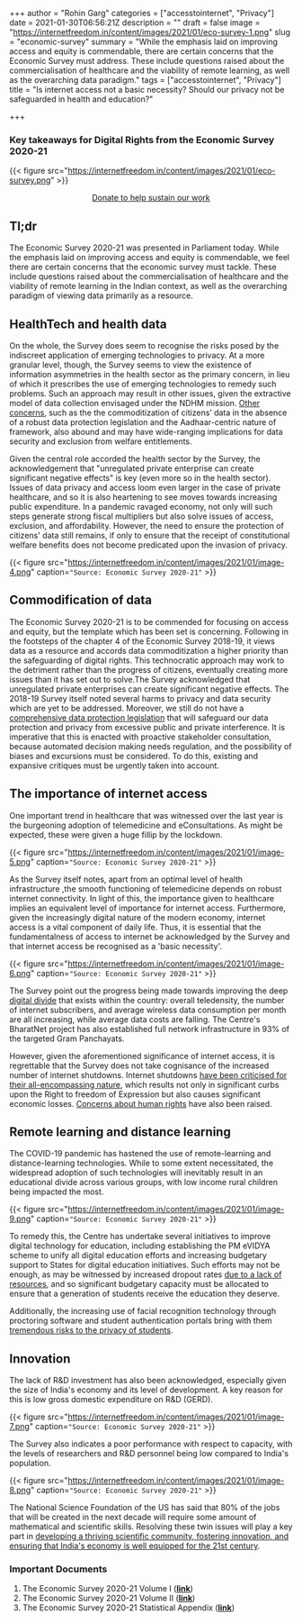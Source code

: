 +++
author = "Rohin Garg"
categories = ["accesstointernet", "Privacy"]
date = 2021-01-30T06:56:21Z
description = ""
draft = false
image = "https://internetfreedom.in/content/images/2021/01/eco-survey-1.png"
slug = "economic-survey"
summary = "While the emphasis laid on improving access and equity is commendable, there are certain concerns that the Economic Survey must address. These include questions raised about the commercialisation of healthcare and the viability of remote learning, as well as the overarching data paradigm."
tags = ["accesstointernet", "Privacy"]
title = "Is internet access not a basic necessity? Should our privacy not be safeguarded in health and education?"

+++


### Key takeaways for Digital Rights from the Economic Survey 2020-21

{{< figure src="https://internetfreedom.in/content/images/2021/01/eco-survey.png" >}}

<div style="text-align:center;">
    <a href="https://internetfreedom.in/donate/" class="button">Donate to help sustain our work</a>
</div>

## Tl;dr

The Economic Survey 2020-21 was presented in Parliament today. While the emphasis laid on improving access and equity is commendable, we feel there are certain concerns that the economic survey must tackle. These include questions raised about the commercialisation of healthcare and the viability of remote learning in the Indian context, as well as the overarching paradigm of viewing data primarily as a resource.

## HealthTech and health data

On the whole, the Survey does seem to recognise the risks posed by the indiscreet application of emerging technologies to privacy. At a more granular level, though, the Survey seems to view the existence of information asymmetries in the health sector as the primary concern, in lieu of which it prescribes the use of emerging technologies to remedy such problems. Such an approach may result in other issues, given the extractive model of data collection envisaged under the NDHM mission. [Other concerns](https://internetfreedom.in/health-id-rules-explainer/), such as the the commoditization of citizens’ data in the absence of a robust data protection legislation and the Aadhaar-centric nature of framework, also abound and may have wide-ranging implications for data security and exclusion from welfare entitlements.

Given the central role accorded the health sector by the Survey, the acknowledgement that "unregulated private enterprise can create significant negative effects" is key (even more so in the health sector). Issues of data privacy and access loom even larger in the case of private healthcare, and so it is also heartening to see moves towards increasing public expenditure. In a pandemic ravaged economy, not only will such steps generate strong fiscal multipliers but also solve issues of access, exclusion, and affordability. However, the need to ensure the protection of citizens' data still remains, if only to ensure that the receipt of constitutional welfare benefits does not become predicated upon the invasion of privacy.

{{< figure src="https://internetfreedom.in/content/images/2021/01/image-4.png" caption=`"Source: Economic Survey 2020-21"` >}}

## Commodification of data

The Economic Survey 2020-21 is to be commended for focusing on access and equity, but the template which has been set is concerning. Following in the footsteps of the chapter 4 of the Economic Survey 2018-19, it views data as a resource and accords data commoditization a higher priority than the safeguarding of digital rights. This technocratic approach may work to the detriment rather than the progress of citizens, eventually creating more issues than it has set out to solve.The Survey acknowledged that unregulated private enterprises can create significant negative effects. The 2018-19 Survey itself noted several harms to privacy and data security which are yet to be addressed. Moreover, we still do not have a [comprehensive data protection legislation](https://internetfreedom.in/essential-features-of-a-rights-respecting-data-protection-law/) that will safeguard our data protection and privacy from excessive public and private interference. It is imperative that this is enacted with proactive stakeholder consultation, because automated decision making needs regulation, and the possibility of biases and excursions must be considered. To do this, existing and expansive critiques must be urgently taken into account.

## The importance of internet access

One important trend in healthcare that was witnessed over the last year is the burgeoning adoption of telemedicine and eConsultations. As might be expected, these were given a huge fillip by the lockdown.

{{< figure src="https://internetfreedom.in/content/images/2021/01/image-5.png" caption=`"Source: Economic Survey 2020-21"` >}}

As the Survey itself notes, apart from an optimal level of health infrastructure ,the smooth functioning of telemedicine depends on robust internet connectivity. In light of this, the importance given to healthcare implies an equivalent level of importance for internet access. Furthermore, given the increasingly digital nature of the modern economy, internet access is a vital component of daily life. Thus,  it is essential that the fundamentalness of access to internet be acknowledged by the Survey and that internet access be recognised as a 'basic necessity'.

{{< figure src="https://internetfreedom.in/content/images/2021/01/image-6.png" caption=`"Source: Economic Survey 2020-21"` >}}

The Survey point out the progress being made towards improving the deep [digital divide](https://internetfreedom.in/on-chronic-inequalities-in-internet-access/) that exists within the country:  overall teledensity, the number of internet subscribers, and average wireless data consumption per month are all increasing, while average data costs are falling. The Centre's BharatNet project has also established full network infrastructure in 93% of the targeted Gram Panchayats.

However, given the aforementioned significance of internet access, it is regrettable that the Survey does not take cognisance of the increased number of internet shutdowns.  Internet shutdowns [have been criticised for their all-encompassing nature](https://internetfreedom.in/shutdowns-faq/), which results not only in significant curbs upon the Right to freedom of Expression but also causes significant economic losses. [Concerns about human rights](https://www.hrw.org/news/2020/03/31/end-internet-shutdowns-manage-covid-19) have also been raised.

## Remote learning and distance learning

The COVID-19 pandemic has hastened the use of remote-learning and distance-learning technologies. While to some extent necessitated, the widespread adoption of such technologies will inevitably result in an educational divide across various groups, with low income rural children being impacted the most.

{{< figure src="https://internetfreedom.in/content/images/2021/01/image-9.png" caption=`"Source: Economic Survey 2020-21"` >}}

To remedy this, the Centre has undertake several initiatives to improve digital technology for education, including establishing the PM eVIDYA scheme to unify all digital education efforts and increasing budgetary support to States for digital education initiatives. Such efforts may not be enough, as may be witnessed by increased dropout rates [due to a lack of resources](https://www.thehindubusinessline.com/opinion/editorial/online-education-with-scanty-access-to-the-internet-the-poor-are-excluded/article32185041.ece), and so significant budgetary capacity must be allocated to ensure that a generation of students receive the education they deserve.

Additionally, the increasing use of facial recognition technology through proctoring software and student authentication portals bring with them [tremendous risks to the privacy of students](https://internetfreedom.in/use-of-facial-recognition-by-cbse-is-an-unnecessary-and-harmful-impediment-for-students/).

## Innovation

The lack of R&D investment has also been acknowledged, especially given the size of India's economy and its level of development. A key reason for this is low gross domestic expenditure on R&D (GERD).

{{< figure src="https://internetfreedom.in/content/images/2021/01/image-7.png" caption=`"Source: Economic Survey 2020-21"` >}}

The Survey also indicates a poor performance with respect to capacity, with the levels of researchers and R&D personnel being low compared to India's population.

{{< figure src="https://internetfreedom.in/content/images/2021/01/image-8.png" caption=`"Source: Economic Survey 2020-21"` >}}

The National Science Foundation of the US has said that 80% of the jobs that will be created in the next decade will require some amount of mathematical and scientific skills. Resolving these twin issues will play a key part in [developing a thriving scientific community, fostering innovation, and ensuring that India's economy is well equipped for the 21st century](https://internetfreedom.in/stipolicycomments/).

### Important Documents

1. The Economic Survey 2020-21 Volume I (**[link](https://www.indiabudget.gov.in/economicsurvey/doc/echapter.pdf)**)
2. The Economic Survey 2020-21 Volume II (**[link](https://www.indiabudget.gov.in/economicsurvey/doc/echapter_vol2.pdf)**)
3. The Economic Survey 2020-21 Statistical Appendix (**[link](https://www.indiabudget.gov.in/economicsurvey/doc/Statistical-Appendix-in-English.pdf)**)

